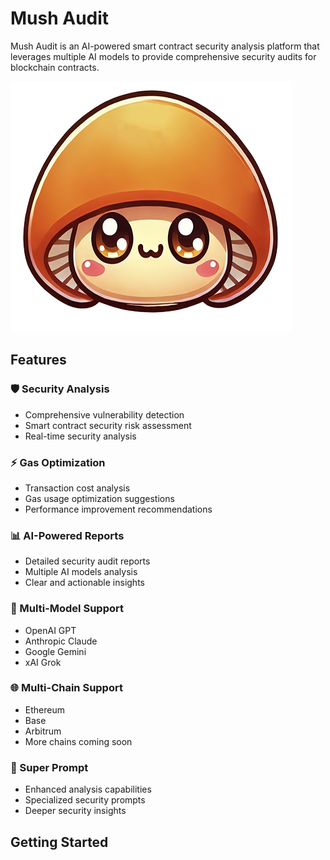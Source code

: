 # Mush Audit

Mush Audit is an AI-powered smart contract security analysis platform that leverages multiple AI models to provide comprehensive security audits for blockchain contracts.

![Mush Audit](public/mush.png)

## Features

### 🛡️ Security Analysis
- Comprehensive vulnerability detection
- Smart contract security risk assessment
- Real-time security analysis

### ⚡ Gas Optimization
- Transaction cost analysis
- Gas usage optimization suggestions
- Performance improvement recommendations

### 📊 AI-Powered Reports
- Detailed security audit reports
- Multiple AI models analysis
- Clear and actionable insights

### 🔄 Multi-Model Support
- OpenAI GPT
- Anthropic Claude
- Google Gemini
- xAI Grok

### 🌐 Multi-Chain Support
- Ethereum
- Base
- Arbitrum
- More chains coming soon

### 🚀 Super Prompt
- Enhanced analysis capabilities
- Specialized security prompts
- Deeper security insights

## Getting Started
